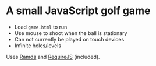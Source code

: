 A small JavaScript golf game
============================

- Load `game.html` to run
- Use mouse to shoot when the ball is stationary
- Can not currently be played on touch devices
- Infinite holes/levels

Uses [Ramda](http://ramdajs.com/0.14/index.html) and
[RequireJS](http://requirejs.org/) (included).
